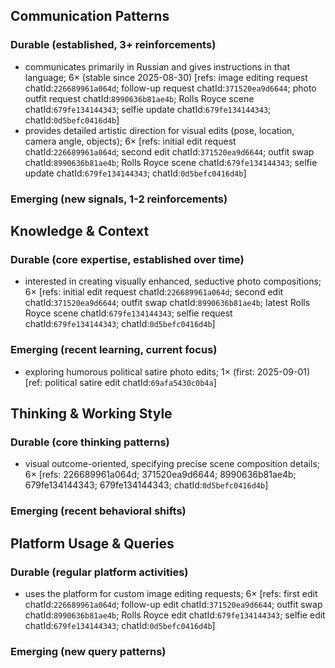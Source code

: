 ## Communication Patterns
### Durable (established, 3+ reinforcements)
- communicates primarily in Russian and gives instructions in that language; 6× (stable since 2025-08-30) [refs: image editing request chatId:`226689961a064d`; follow-up request chatId:`371520ea9d6644`; photo outfit request chatId:`8990636b81ae4b`; Rolls Royce scene chatId:`679fe134144343`; selfie update chatId:`679fe134144343`; chatId:`0d5befc0416d4b`]
- provides detailed artistic direction for visual edits (pose, location, camera angle, objects); 6× [refs: initial edit request chatId:`226689961a064d`; second edit chatId:`371520ea9d6644`; outfit swap chatId:`8990636b81ae4b`; Rolls Royce scene chatId:`679fe134144343`; selfie update chatId:`679fe134144343`; chatId:`0d5befc0416d4b`]

### Emerging (new signals, 1-2 reinforcements)

## Knowledge & Context
### Durable (core expertise, established over time)
- interested in creating visually enhanced, seductive photo compositions; 6× [refs: initial edit request chatId:`226689961a064d`; second edit chatId:`371520ea9d6644`; outfit swap chatId:`8990636b81ae4b`; latest Rolls Royce scene chatId:`679fe134144343`; selfie request chatId:`679fe134144343`; chatId:`0d5befc0416d4b`]

### Emerging (recent learning, current focus)
- exploring humorous political satire photo edits; 1× (first: 2025-09-01) [ref: political satire edit chatId:`69afa5430c0b4a`]

## Thinking & Working Style
### Durable (core thinking patterns)
- visual outcome-oriented, specifying precise scene composition details; 6× [refs: 226689961a064d; 371520ea9d6644; 8990636b81ae4b; 679fe134144343; 679fe134144343; chatId:`0d5befc0416d4b`]

### Emerging (recent behavioral shifts)

## Platform Usage & Queries
### Durable (regular platform activities)
- uses the platform for custom image editing requests; 6× [refs: first edit chatId:`226689961a064d`; follow-up edit chatId:`371520ea9d6644`; outfit swap chatId:`8990636b81ae4b`; Rolls Royce edit chatId:`679fe134144343`; selfie edit chatId:`679fe134144343`; chatId:`0d5befc0416d4b`]

### Emerging (new query patterns)